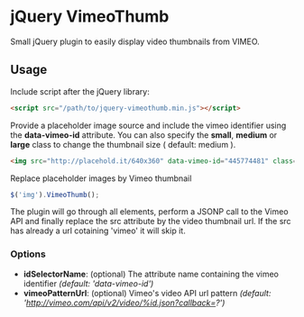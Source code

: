 jQuery VimeoThumb
==================

Small jQuery plugin to easily display video thumbnails from VIMEO.

## Usage

Include script after the jQuery library:

```html
<script src="/path/to/jquery-vimeothumb.min.js"></script>
```

Provide a placeholder image source and include the vimeo identifier using the **data-vimeo-id** attribute. You can also specify the **small**, **medium** or **large** class to change the thumbnail size ( default: medium ).

```html
<img src="http://placehold.it/640x360" data-vimeo-id="445774481" class="large" />
```

Replace placeholder images by Vimeo thumbnail

```javascript
$('img').VimeoThumb();
```

The plugin will go through all elements, perform a JSONP call to the Vimeo API and finally replace the src attribute by the video thumbnail url. If the src has already a url cotaining 'vimeo' it will skip it.

### Options

* **idSelectorName**: (optional) The attribute name containing the vimeo identifier  *(default: 'data-vimeo-id')*
* **vimeoPatternUrl**: (optional) Vimeo's video API url pattern *(default: 'http://vimeo.com/api/v2/video/%id.json?callback=?')*
